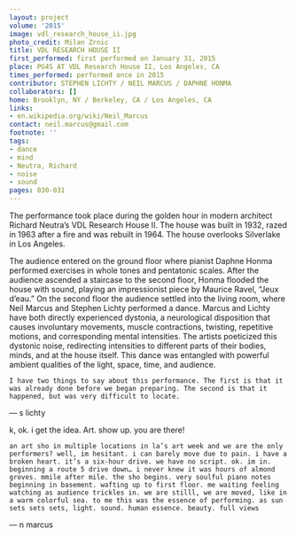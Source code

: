 ```yaml
---
layout: project
volume: '2015'
image: vdl_research_house_ii.jpg
photo_credit: Milan Zrnic
title: VDL RESEARCH HOUSE II
first_performed: first performed on January 31, 2015
place: PG4S AT VDL Research House II, Los Angeles, CA
times_performed: performed once in 2015
contributor: STEPHEN LICHTY / NEIL MARCUS / DAPHNE HONMA
collaborators: []
home: Brooklyn, NY / Berkeley, CA / Los Angeles, CA
links:
- en.wikipedia.org/wiki/Neil_Marcus
contact: neil.marcus@gmail.com
footnote: ''
tags:
- dance
- mind
- Neutra, Richard
- noise
- sound
pages: 030-031
---
```


The performance took place during the golden hour in modern architect Richard Neutra’s VDL Research House II. The house was built in 1932, razed in 1963 after a fire and was rebuilt in 1964. The house overlooks Silverlake in Los Angeles.

The audience entered on the ground floor where pianist Daphne Honma performed exercises in whole tones and pentatonic scales. After the audience ascended a staircase to the second floor, Honma flooded the house with sound, playing an impressionist piece by Maurice Ravel, “Jeux d’eau.” On the second floor the audience settled into the living room, where Neil Marcus and Stephen Lichty performed a dance. Marcus and Lichty have both directly experienced dystonia, a neurological disposition that causes involuntary movements, muscle contractions, twisting, repetitive motions, and corresponding mental intensities. The artists poeticized this dystonic noise, redirecting intensities to different parts of their bodies, minds, and at the house itself. This dance was entangled with powerful ambient qualities of the light, space, time, and audience.

	I have two things to say about this performance. The first is that it was already done before we began preparing. The second is that it happened, but was very difficult to locate.

— s lichty

k, ok. i get the idea. Art. show up. you are there!

	an art sho in multiple locations in la’s art week and we are the only performers? well, im hesitant. i can barely move due to pain. i have a broken heart. it’s a six-hour drive. we have no script. ok. im in. beginning a route 5 drive down… i never knew it was hours of almond groves. mmile after mile. the sho begins. very soulful piano notes beginning in basement. wafting up to first floor. me waiting feeling watching as audience trickles in. we are stilll, we are moved, like in a warm colorful sea. to me this was the essence of performing. as sun sets sets sets, light. sound. human essence. beauty. full views

— n marcus
